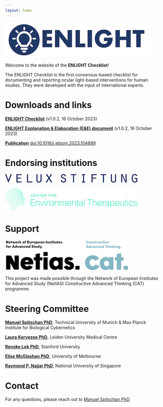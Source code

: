 ```yaml
---
layout: home
---
```


![ENLIGHT Logo](logo.png)

Welcome to the website of the **ENLIGHT Checklist**!

The ENLIGHT Checklist is the first consensus-based checklist for documenting and reporting ocular light-based interventions for human studies. They were developed with the input of international experts.


Downloads and links
===================

**[ENLIGHT Checklist](https://github.com/ENLIGHT-Project/ENLIGHT-Checklist/blob/06ee653046cffe833753028c2b4bc71cdb6a711b/1.0.2/ENLIGHT_Checklist_Release_1.0.2_20231016.pdf)** (v1.0.2, 16 October 2023)

**[ENLIGHT Explanation & Elaboration (E&E) document](https://github.com/ENLIGHT-Project/ENLIGHT-Checklist/blob/06ee653046cffe833753028c2b4bc71cdb6a711b/1.0.2/ENLIGHT_E%26E_Release_1.0.2_20231016.pdf)** (v1.0.2, 16 October 2023)

**[Publication](https://doi.org/10.1016/j.ebiom.2023.104889)** [doi:10.1016/j.ebiom.2023.104889](https://doi.org/10.1016/j.ebiom.2023.104889)


Endorsing institutions
======================

[![VELUX Stiftung](logo_velux.png)](https://veluxstiftung.ch/)

[![CET Logo](logo_cet.png)](https://cet.org/)


Support
==================

[![NETIAS CAT](logo_netias.png)](http://netias.science/project_constructive-advanced-thinking)

This project was made possible through the Network of European Institutes for Advanced Study (NetIAS) Constructive Advanced Thinking (CAT) programme.


Steering Committee
==================

**[Manuel Spitschan PhD](https://www.professoren.tum.de/en/spitschan-manuel)**, Technical University of Munich & Max Planck Institute for Biological Cybernetics

**[Laura Kervezee PhD](https://ccb.lumc.nl/research/circadian-clocks-99/laura-kervezee-374)**, Leiden University Medical Centre

**[Renske Lok PhD](https://profiles.stanford.edu/renske-lok)**, Stanford University

**[Elise McGlashan PhD](https://findanexpert.unimelb.edu.au/profile/1030083-elise-mcglashan)**, University of Melbourne

**[Raymond P. Najjar PhD](https://discovery.nus.edu.sg/9565-raymond-najjar)**, National University of Singapore

Contact
=======

For any questions, please reach out to [Manuel Spitschan PhD](mailto:manuel.spitschan@tum.de).
